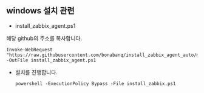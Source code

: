 ## windows 설치 관련 ##

- install_zabbix_agent.ps1

해당 github의 주소를 복사합니다.
```
Invoke-WebRequest "https://raw.githubusercontent.com/bonabanq/install_zabbix_agent_auto/main/install_zabbix_agent.ps1" -OutFile install_zabbix_agent.ps1
```

- 설치를 진행합니다.
  ```
  powershell -ExecutionPolicy Bypass -File install_zabbix.ps1
  ```

